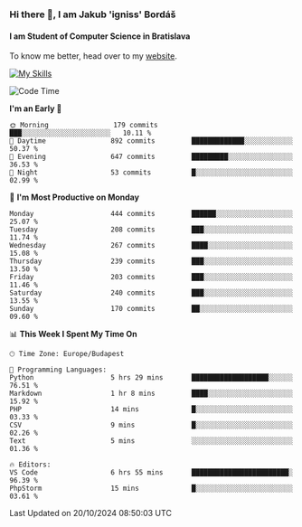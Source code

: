 ### Hi there 👋, I am Jakub 'igniss' Bordáš

#### I am Student of Computer Science in Bratislava
To know me better, head over to my [website](https://bordas.sk).

[![My Skills](https://skillicons.dev/icons?i=js,html,css,figma,svelte,java,kotlin,python,postgresql,typescript,nest,nodejs)](https://bordas.sk)


<!--START_SECTION:waka-->
![Code Time](http://img.shields.io/badge/Code%20Time-1%2C547%20hrs%2019%20mins-blue)

**I'm an Early 🐤** 

```text
🌞 Morning                179 commits         ███░░░░░░░░░░░░░░░░░░░░░░   10.11 % 
🌆 Daytime                892 commits         █████████████░░░░░░░░░░░░   50.37 % 
🌃 Evening                647 commits         █████████░░░░░░░░░░░░░░░░   36.53 % 
🌙 Night                  53 commits          █░░░░░░░░░░░░░░░░░░░░░░░░   02.99 % 
```
📅 **I'm Most Productive on Monday** 

```text
Monday                   444 commits         ██████░░░░░░░░░░░░░░░░░░░   25.07 % 
Tuesday                  208 commits         ███░░░░░░░░░░░░░░░░░░░░░░   11.74 % 
Wednesday                267 commits         ████░░░░░░░░░░░░░░░░░░░░░   15.08 % 
Thursday                 239 commits         ███░░░░░░░░░░░░░░░░░░░░░░   13.50 % 
Friday                   203 commits         ███░░░░░░░░░░░░░░░░░░░░░░   11.46 % 
Saturday                 240 commits         ███░░░░░░░░░░░░░░░░░░░░░░   13.55 % 
Sunday                   170 commits         ██░░░░░░░░░░░░░░░░░░░░░░░   09.60 % 
```


📊 **This Week I Spent My Time On** 

```text
🕑︎ Time Zone: Europe/Budapest

💬 Programming Languages: 
Python                   5 hrs 29 mins       ███████████████████░░░░░░   76.51 % 
Markdown                 1 hr 8 mins         ████░░░░░░░░░░░░░░░░░░░░░   15.92 % 
PHP                      14 mins             █░░░░░░░░░░░░░░░░░░░░░░░░   03.33 % 
CSV                      9 mins              █░░░░░░░░░░░░░░░░░░░░░░░░   02.26 % 
Text                     5 mins              ░░░░░░░░░░░░░░░░░░░░░░░░░   01.36 % 

🔥 Editors: 
VS Code                  6 hrs 55 mins       ████████████████████████░   96.39 % 
PhpStorm                 15 mins             █░░░░░░░░░░░░░░░░░░░░░░░░   03.61 % 
```


 Last Updated on 20/10/2024 08:50:03 UTC
<!--END_SECTION:waka-->
